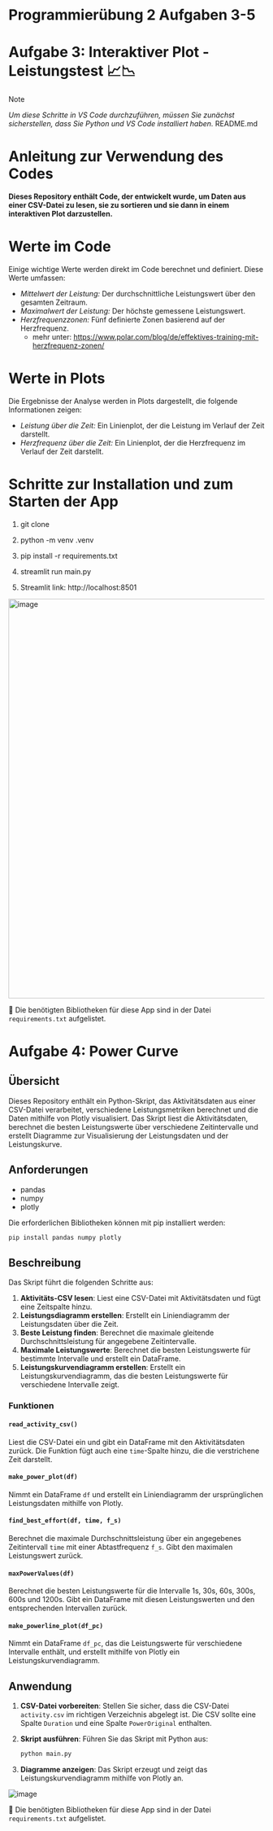 # Programmierübung 2 Aufgaben 3-5

# Aufgabe 3: Interaktiver Plot - Leistungstest :chart_with_upwards_trend::chart_with_downwards_trend:
> [!NOTE]
>_Um diese Schritte in VS Code durchzuführen, müssen Sie zunächst sicherstellen, dass Sie Python und VS Code installiert haben._
README.md
# Anleitung zur Verwendung des Codes
**Dieses Repository enthält Code, der entwickelt wurde, um Daten aus einer CSV-Datei zu lesen, sie zu sortieren und sie dann in einem interaktiven Plot darzustellen.**
# Werte im Code

Einige wichtige Werte werden direkt im Code berechnet und definiert. Diese Werte umfassen:

- _Mittelwert der Leistung:_ Der durchschnittliche Leistungswert über den gesamten Zeitraum.
- _Maximalwert der Leistung:_ Der höchste gemessene Leistungswert.
- _Herzfrequenzzonen:_ Fünf definierte Zonen basierend auf der Herzfrequenz.
    - mehr unter: https://www.polar.com/blog/de/effektives-training-mit-herzfrequenz-zonen/

# Werte in Plots

Die Ergebnisse der Analyse werden in Plots dargestellt, die folgende Informationen zeigen:

- _Leistung über die Zeit:_ Ein Linienplot, der die Leistung im Verlauf der Zeit darstellt.
- _Herzfrequenz über die Zeit:_ Ein Linienplot, der die Herzfrequenz im Verlauf der Zeit darstellt.

  
 # Schritte zur Installation und zum Starten der App
1. git clone

2. python -m venv .venv

3. pip install -r requirements.txt

4. streamlit run main.py

5. Streamlit link: http://localhost:8501

<img width="785" alt="image" src="https://github.com/svenjamariko/Aufgabe_3_5/assets/163292776/e5d578e1-0a23-4d53-a56d-c7154da619a3">



:round_pushpin: Die benötigten Bibliotheken für diese App sind in der Datei `requirements.txt` aufgelistet.





# Aufgabe 4: Power Curve

## Übersicht

Dieses Repository enthält ein Python-Skript, das Aktivitätsdaten aus einer CSV-Datei verarbeitet, verschiedene Leistungsmetriken berechnet und die Daten mithilfe von Plotly visualisiert. Das Skript liest die Aktivitätsdaten, berechnet die besten Leistungswerte über verschiedene Zeitintervalle und erstellt Diagramme zur Visualisierung der Leistungsdaten und der Leistungskurve.

## Anforderungen 

- pandas
- numpy
- plotly

Die erforderlichen Bibliotheken können mit pip installiert werden:

```sh
pip install pandas numpy plotly
```

## Beschreibung

Das Skript führt die folgenden Schritte aus:

1. **Aktivitäts-CSV lesen**: Liest eine CSV-Datei mit Aktivitätsdaten und fügt eine Zeitspalte hinzu.
2. **Leistungsdiagramm erstellen**: Erstellt ein Liniendiagramm der Leistungsdaten über die Zeit.
3. **Beste Leistung finden**: Berechnet die maximale gleitende Durchschnittsleistung für angegebene Zeitintervalle.
4. **Maximale Leistungswerte**: Berechnet die besten Leistungswerte für bestimmte Intervalle und erstellt ein DataFrame.
5. **Leistungskurvendiagramm erstellen**: Erstellt ein Leistungskurvendiagramm, das die besten Leistungswerte für verschiedene Intervalle zeigt.

### Funktionen

#### `read_activity_csv()`
Liest die CSV-Datei ein und gibt ein DataFrame mit den Aktivitätsdaten zurück. Die Funktion fügt auch eine `time`-Spalte hinzu, die die verstrichene Zeit darstellt.

#### `make_power_plot(df)`
Nimmt ein DataFrame `df` und erstellt ein Liniendiagramm der ursprünglichen Leistungsdaten mithilfe von Plotly.

#### `find_best_effort(df, time, f_s)`
Berechnet die maximale Durchschnittsleistung über ein angegebenes Zeitintervall `time` mit einer Abtastfrequenz `f_s`. Gibt den maximalen Leistungswert zurück.

#### `maxPowerValues(df)`
Berechnet die besten Leistungswerte für die Intervalle 1s, 30s, 60s, 300s, 600s und 1200s. Gibt ein DataFrame mit diesen Leistungswerten und den entsprechenden Intervallen zurück.

#### `make_powerline_plot(df_pc)`
Nimmt ein DataFrame `df_pc`, das die Leistungswerte für verschiedene Intervalle enthält, und erstellt mithilfe von Plotly ein Leistungskurvendiagramm.

## Anwendung

1. **CSV-Datei vorbereiten**: Stellen Sie sicher, dass die CSV-Datei `activity.csv` im richtigen Verzeichnis abgelegt ist. Die CSV sollte eine Spalte `Duration` und eine Spalte `PowerOriginal` enthalten.
2. **Skript ausführen**: Führen Sie das Skript mit Python aus:

   ```sh
   python main.py
   ```

3. **Diagramme anzeigen**: Das Skript erzeugt und zeigt das Leistungskurvendiagramm mithilfe von Plotly an.

![image](https://github.com/svenjamariko/Aufgabe_3_5/assets/163292776/51ad39d4-3da2-42d8-ba08-acf747962659)

:round_pushpin: Die benötigten Bibliotheken für diese App sind in der Datei `requirements.txt` aufgelistet.

